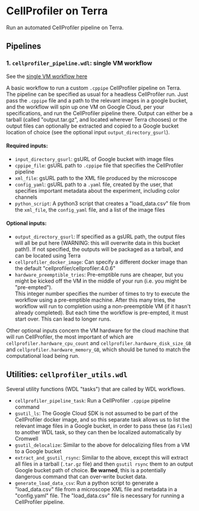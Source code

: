 # CellProfiler on Terra

Run an automated CellProfiler pipeline on Terra.

## Pipelines

### 1. `cellprofiler_pipeline.wdl`: single VM workflow

See the [single VM workflow here](https://portal.firecloud.org/#methods/bayer-pcl-cell-imaging/cellprofiler_pipeline/)

A basic workflow to run a custom `.cppipe` CellProfiler pipeline on Terra.  
The pipeline can be specified as usual for a headless CellProfiler run.  Just 
pass the `.cppipe` file and a path to the relevant images in a google bucket, 
and the workflow will spin up one VM on Google Cloud, per your specifications, 
and run the CellProfiler pipeline there. Output can either be a tarball 
(called "output.tar.gz", and located wherever Terra chooses) or the output 
files can optionally be extracted and copied to a Google bucket location of 
choice (see the optional input `output_directory_gsurl`).

#### Required inputs:
- `input_directory_gsurl`: gsURL of Google bucket with image files
- `cppipe_file`: gsURL path to `.cppipe` file that specifies the CellProfiler 
pipeline
- `xml_file`: gsURL path to the XML file produced by the microscope
- `config_yaml`: gsURL path to a `.yaml` file, created by the user, that 
specifies important metadata about the experiment, including color channels
- `python_script`: A python3 script that creates a "load_data.csv" file from 
the `xml_file`, the `config_yaml` file, and a list of the image files

#### Optional inputs:
- `output_directory_gsurl`: If specified as a gsURL path, the output files will 
all be put here (WARNING: this will overwrite data in this bucket path!).  If 
not specified, the outputs will be packaged as a tarball, and can be located 
using Terra
- `cellprofiler_docker_image`: Can specify a different docker image than the 
default "cellprofiler/cellprofiler:4.0.6"
- `hardware_preemptible_tries`: Pre-emptible runs are cheaper, but you might be 
kicked off the VM in the middle of your run (i.e. you might be "pre-empted").  
This integer number specifies the number of times to try to execute the workflow 
using a pre-emptible machine.  After this many tries, the workflow will run to 
completion using a non-preemptible VM (if it hasn't already completed).  But 
each time the workflow is pre-empted, it must start over.  This can lead to 
longer runs.

Other optional inputs concern the VM hardware for the cloud machine that will 
run CellProfiler, the most important of which are 
`cellprofiler.hardware_cpu_count` and `cellprofiler.hardware_disk_size_GB` and 
`cellprofiler.hardware_memory_GB`, which should be tuned to match the 
computational load being run.

## Utilities: `cellprofiler_utils.wdl`

Several utility functions (WDL "tasks") that are called by WDL workflows.

- `cellprofiler_pipeline_task`: Run a CellProfiler `.cppipe` pipeline command
- `gsutil_ls`: The Google Cloud SDK is not assumed to be part of the 
CellProfiler docker image, and so this separate task allows us to list the 
relevant image files in a Google bucket, in order to pass these (as `File`s) to 
another WDL task, so they can then be localized automatically by Cromwell
- `gsutil_delocalize`: Similar to the above for delocalizing files from a VM to 
a Google bucket
- `extract_and_gsutil_rsync`: Similar to the above, except this will extract 
all files in a tarball (`.tar.gz` file) and then `gsutil rsync` them to an 
output Google bucket path of choice.  **Be warned**, this is a potentially 
dangerous command that can over-write bucket data.
- `generate_load_data_csv`: Run a python script to generate a "load_data.csv" 
file from a microscope XML file and metadata in a "config.yaml" file.  The 
"load_data.csv" file is necessary for running a CellProfiler pipeline.
